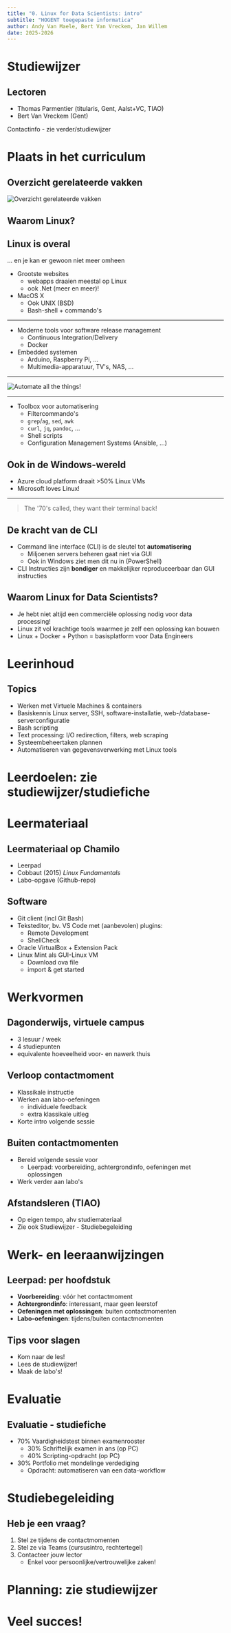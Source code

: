 ```yaml
---
title: "0. Linux for Data Scientists: intro"
subtitle: "HOGENT toegepaste informatica"
author: Andy Van Maele, Bert Van Vreckem, Jan Willem
date: 2025-2026
---
```


# Studiewijzer

## Lectoren

- Thomas Parmentier (titularis, Gent, Aalst+VC, TIAO)
- Bert Van Vreckem (Gent)

Contactinfo - zie verder/studiewijzer

# Plaats in het curriculum

## Overzicht gerelateerde vakken

![Overzicht gerelateerde vakken](assets/datalinux-curriculum.png)

## Waarom Linux?

## Linux is overal

... en je kan er gewoon niet meer omheen

- Grootste websites
    - webapps draaien meestal op Linux
    - ook .Net (meer en meer)!
- MacOS X
    - Ook UNIX (BSD)
    - Bash-shell + commando's

---

- Moderne tools voor software release management
    - Continuous Integration/Delivery
    - Docker
- Embedded systemen
    - Arduino, Raspberry Pi, ...
    - Multimedia-apparatuur, TV's,  NAS, ...

---

![Automate all the things!](assets/automate.jpg)

---

- Toolbox voor automatisering
    - Filtercommando's
    - `grep`/`ag`, `sed`, `awk`
    - `curl`, `jq`, `pandoc`, ...
    - Shell scripts
    - Configuration Management Systems (Ansible, ...)

## Ook in de Windows-wereld

- Azure cloud platform draait >50% Linux VMs
- Microsoft loves Linux!

---

> The '70's called, they want their terminal back!

## De kracht van de CLI

- Command line interface (CLI) is de sleutel tot **automatisering**
    - Miljoenen servers beheren gaat niet via GUI
    - Ook in Windows ziet men dit nu in (PowerShell)
- CLI Instructies zijn **bondiger** en makkelijker reproduceerbaar dan GUI instructies

## Waarom Linux for Data Scientists?

- Je hebt niet altijd een commerciële oplossing nodig voor data processing!
- Linux zit vol krachtige tools waarmee je zelf een oplossing kan bouwen
- Linux + Docker + Python = basisplatform voor Data Engineers

# Leerinhoud

## Topics

- Werken met Virtuele Machines & containers
- Basiskennis Linux server, SSH, software-installatie, web-/database-serverconfiguratie
- Bash scripting
- Text processing: I/O redirection, filters, web scraping
- Systeembeheertaken plannen
- Automatiseren van gegevensverwerking met Linux tools

# Leerdoelen: zie studiewijzer/studiefiche

# Leermateriaal

## Leermateriaal op Chamilo

- Leerpad
- Cobbaut (2015) *Linux Fundamentals*
- Labo-opgave (Github-repo)

## Software

- Git client (incl Git Bash)
- Teksteditor, bv. VS Code met (aanbevolen) plugins:
    - Remote Development
    - ShellCheck
- Oracle VirtualBox + Extension Pack
- Linux Mint als GUI-Linux VM
    - Download ova file
    - import & get started

# Werkvormen

## Dagonderwijs, virtuele campus

- 3 lesuur / week
- 4 studiepunten
- equivalente hoeveelheid voor- en nawerk thuis

## Verloop contactmoment

- Klassikale instructie
- Werken aan labo-oefeningen
    - individuele feedback
    - extra klassikale uitleg
- Korte intro volgende sessie

## Buiten contactmomenten

- Bereid volgende sessie voor
    - Leerpad: voorbereiding, achtergrondinfo, oefeningen met oplossingen
- Werk verder aan labo's

## Afstandsleren (TIAO)

- Op eigen tempo, ahv studiemateriaal
- Zie ook Studiewijzer - Studiebegeleiding

# Werk- en leeraanwijzingen

## Leerpad: per hoofdstuk

- **Voorbereiding**: vóór het contactmoment
- **Achtergrondinfo**: interessant, maar geen leerstof
- **Oefeningen met oplossingen**: buiten contactmomenten
- **Labo-oefeningen**: tijdens/buiten contactmomenten

## Tips voor slagen

- Kom naar de les!
- Lees de studiewijzer!
- Maak de labo's!

# Evaluatie

## Evaluatie - studiefiche

- 70% Vaardigheidstest binnen examenrooster
    - 30% Schriftelijk examen in ans (op PC)
    - 40% Scripting-opdracht (op PC)
- 30% Portfolio met mondelinge verdediging
    - Opdracht: automatiseren van een data-workflow

# Studiebegeleiding

## Heb je een vraag?

1. Stel ze tijdens de contactmomenten
2. Stel ze via Teams (cursusintro, rechtertegel)
3. Contacteer jouw lector
    - Enkel voor persoonlijke/vertrouwelijke zaken!

# Planning: zie studiewijzer

# Veel succes!